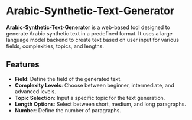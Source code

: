 # Arabic-Synthetic-Text-Generator

**Arabic-Synthetic-Text-Generator** is a web-based tool designed to generate Arabic synthetic text in a predefined format. It uses a large language model backend to create text based on user input for various fields, complexities, topics, and lengths.

## Features
- **Field**: Define the field of the generated text.
- **Complexity Levels**: Choose between beginner, intermediate, and advanced levels.
- **Topic Selection**: Input a specific topic for the text generation.
- **Length Options**: Select between short, medium, and long paragraphs.
- **Number**: Define the number of paragraphs.

